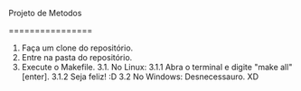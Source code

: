 Projeto de Metodos

================

1. Faça um clone do repositório.
2. Entre na pasta do repositório.
3. Execute o Makefile.
	3.1. No Linux:
		3.1.1 Abra o terminal e digite "make all" [enter].
		3.1.2 Seja feliz! :D
	3.2 No Windows:
		Desnecessauro. XD
